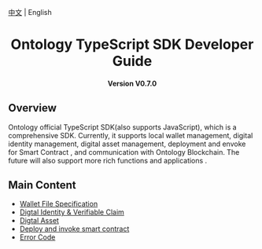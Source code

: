 
[中文](../cn/README.md) | English

<h1 align="center">Ontology TypeScript SDK Developer Guide</h1>
<h4 align="center">Version V0.7.0 </h4>

## Overview

Ontology official TypeScript SDK(also supports JavaScript), which is a comprehensive SDK. Currently, it supports local wallet management, digital identity management, digital asset management,  deployment and envoke for Smart Contract , and communication with Ontology Blockchain. The future will also support more rich functions and applications .

## Main Content


- [Wallet File Specification](Wallet_File_Specification.md)
- [Digtal Identity & Verifiable Claim](identity_claim.md)
- [Digtal Asset](asset.md)
- [Deploy and invoke smart contract](smart_contract.md)
- [Error Code](errorcode.md)

